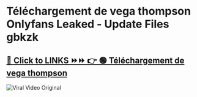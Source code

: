 
 # Téléchargement de vega thompson Onlyfans Leaked - Update Files gbkzk

## <h2><a href="https://clipsfans.com/Téléchargement_de_vega_thompson&ref=git">🔗 Click to LINKS ⏩⏩ 👉 🟢 Téléchargement de vega thompson </a></h2>

<a href="https://clipsfans.com/Téléchargement_de_vega_thompson&ref=git" rel="nofollow" data-target="animated-image.originalLink"><img src="https://i.ibb.co.com/xMMVF88/686577567.gif" alt="Viral Video Original" style="max-width: 100%; display: inline-block;" data-target="animated-image.originalImage"></a>

